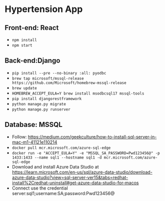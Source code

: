 # Hypertension App
## Front-end: React
* `npm install`
* `npm start`
## Back-end:Django
* `pip install --pre --no-binary :all: pyodbc`
* `brew tap microsoft/mssql-release https://github.com/Microsoft/homebrew-mssql-release`
* `brew update`
* `HOMEBREW_ACCEPT_EULA=Y brew install msodbcsql17 mssql-tools`
* `pip install djangorestframework`
* `python manage.py migrate`
* `python manage.py runserver`
## Database: MSSQL
* Follow: https://medium.com/geekculture/how-to-install-sql-server-in-mac-m1-41121e110214
* `docker pull mcr.microsoft.com/azure-sql-edge`
* `docker run -e "ACCEPT_EULA=Y" -e "MSSQL_SA_PASSWORD=Pwd123456@" -p 1433:1433 --name sql1 --hostname sql1 -d mcr.microsoft.com/azure-sql-edge`
* Download and install Azure Data Studio at https://learn.microsoft.com/en-us/sql/azure-data-studio/download-azure-data-studio?view=sql-server-ver15&tabs=redhat-install%2Credhat-uninstall#get-azure-data-studio-for-macos
* Connect use the credential server:sql1;username:SA;password:Pwd123456@


